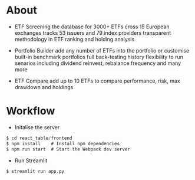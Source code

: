 # About

- ETF Screening
  the database for 3000+ ETFs cross 15 European exchanges
  tracks 53 issuers and 79 index providers
  transparent methodology in ETF ranking and holding analysis

- Portfolio Builder
  add any number of ETFs into the portfolio or customise built-in benchmark portfolios
  full back-testing history
  flexibility to run senarios including dividend reinvest, rebalance frequency and many more

- ETF Compare
  add up to 10 ETFs to compare performance, risk, max drawdown and holdings

# Workflow

- Initalise the server

```javascript
$ cd react_table/frontend
$ npm install    # Install npm dependencies
$ npm run start  # Start the Webpack dev server
```

- Run Streamlit

```python
$ streamlit run app.py
```
